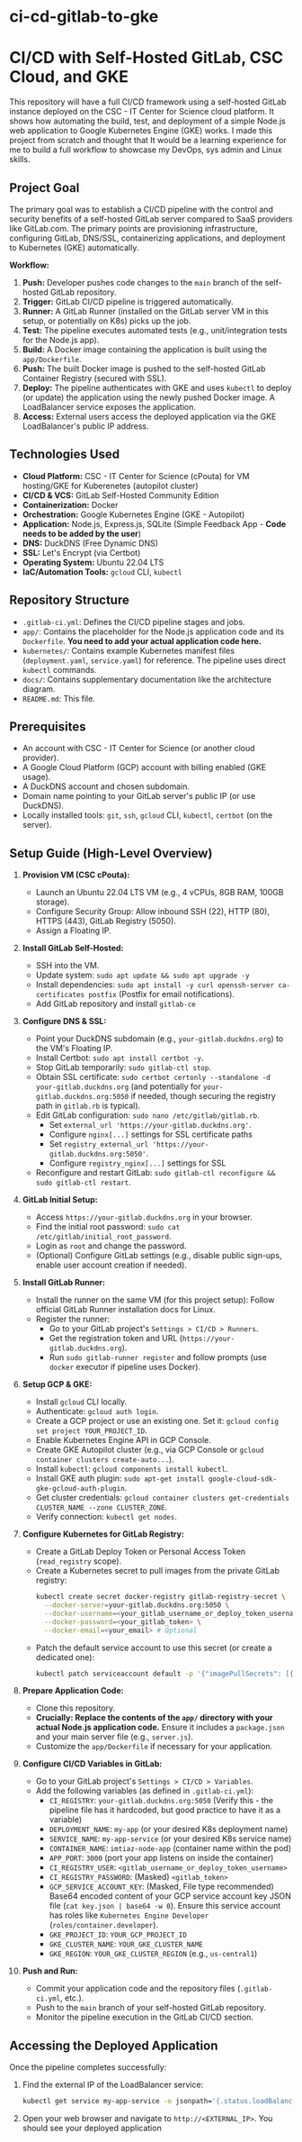 # ci-cd-gitlab-to-gke

# CI/CD with Self-Hosted GitLab, CSC Cloud, and GKE

This repository will have a full CI/CD framework using a self-hosted GitLab instance deployed on the CSC - IT Center for Science cloud platform. It shows how automating the build, test, and deployment of a simple Node.js web application to Google Kubernetes Engine (GKE) works. I made this project from scratch and thought that It would be a learning experience for me to build a full workflow to showcase my DevOps, sys admin and Linux skills. 

## Project Goal

The primary goal was to establish a  CI/CD pipeline with the control and security benefits of a self-hosted GitLab server compared to SaaS providers like GitLab.com. The primary points are provisioning infrastructure, configuring GitLab, DNS/SSL, containerizing applications, and deployment to Kubernetes (GKE) automatically.

**Workflow:**

1.  **Push:** Developer pushes code changes to the `main` branch of the self-hosted GitLab repository.
2.  **Trigger:** GitLab CI/CD pipeline is triggered automatically.
3.  **Runner:** A GitLab Runner (installed on the GitLab server VM in this setup, or potentially on K8s) picks up the job.
4.  **Test:** The pipeline executes automated tests (e.g., unit/integration tests for the Node.js app).
5.  **Build:** A Docker image containing the application is built using the `app/Dockerfile`.
6.  **Push:** The built Docker image is pushed to the self-hosted GitLab Container Registry (secured with SSL).
7.  **Deploy:** The pipeline authenticates with GKE and uses `kubectl` to deploy (or update) the application using the newly pushed Docker image. A LoadBalancer service exposes the application.
8.  **Access:** External users access the deployed application via the GKE LoadBalancer's public IP address.

## Technologies Used

*   **Cloud Platform:** CSC - IT Center for Science (cPouta) for VM hosting/GKE for Kuberenetes (autopilot cluster)
*   **CI/CD & VCS:** GitLab Self-Hosted Community Edition
*   **Containerization:** Docker
*   **Orchestration:** Google Kubernetes Engine (GKE - Autopilot)
*   **Application:** Node.js, Express.js, SQLite (Simple Feedback App - **Code needs to be added by the user**)
*   **DNS:** DuckDNS (Free Dynamic DNS)
*   **SSL:** Let's Encrypt (via Certbot)
*   **Operating System:** Ubuntu 22.04 LTS
*   **IaC/Automation Tools:** `gcloud` CLI, `kubectl`

## Repository Structure

*   `.gitlab-ci.yml`: Defines the CI/CD pipeline stages and jobs.
*   `app/`: Contains the placeholder for the Node.js application code and its `Dockerfile`. **You need to add your actual application code here.**
*   `kubernetes/`: Contains example Kubernetes manifest files (`deployment.yaml`, `service.yaml`) for reference. The pipeline uses direct `kubectl` commands.
*   `docs/`: Contains supplementary documentation like the architecture diagram.
*   `README.md`: This file.

## Prerequisites

*   An account with CSC - IT Center for Science (or another cloud provider).
*   A Google Cloud Platform (GCP) account with billing enabled (GKE usage).
*   A DuckDNS account and chosen subdomain.
*   Domain name pointing to your GitLab server's public IP (or use DuckDNS).
*   Locally installed tools: `git`, `ssh`, `gcloud` CLI, `kubectl`, `certbot` (on the server).

## Setup Guide (High-Level Overview)

1.  **Provision VM (CSC cPouta):**
    *   Launch an Ubuntu 22.04 LTS VM (e.g., 4 vCPUs, 8GB RAM, 100GB storage).
    *   Configure Security Group: Allow inbound SSH (22), HTTP (80), HTTPS (443), GitLab Registry (5050).
    *   Assign a Floating IP.

2.  **Install GitLab Self-Hosted:**
    *   SSH into the VM.
    *   Update system: `sudo apt update && sudo apt upgrade -y`
    *   Install dependencies: `sudo apt install -y curl openssh-server ca-certificates postfix` (Postfix for email notifications).
    *   Add GitLab repository and install `gitlab-ce` 

3.  **Configure DNS & SSL:**
    *   Point your DuckDNS subdomain (e.g., `your-gitlab.duckdns.org`) to the VM's Floating IP.
    *   Install Certbot: `sudo apt install certbot -y`.
    *   Stop GitLab temporarily: `sudo gitlab-ctl stop`.
    *   Obtain SSL certificate: `sudo certbot certonly --standalone -d your-gitlab.duckdns.org` (and potentially for `your-gitlab.duckdns.org:5050` if needed, though securing the registry path in `gitlab.rb` is typical).
    *   Edit GitLab configuration: `sudo nano /etc/gitlab/gitlab.rb`.
        *   Set `external_url 'https://your-gitlab.duckdns.org'`.
        *   Configure `nginx[...]` settings for SSL certificate paths 
        *   Set `registry_external_url 'https://your-gitlab.duckdns.org:5050'`.
        *   Configure `registry_nginx[...]` settings for SSL
    *   Reconfigure and restart GitLab: `sudo gitlab-ctl reconfigure && sudo gitlab-ctl restart`.

4.  **GitLab Initial Setup:**
    *   Access `https://your-gitlab.duckdns.org` in your browser.
    *   Find the initial root password: `sudo cat /etc/gitlab/initial_root_password`.
    *   Login as `root` and change the password.
    *   (Optional) Configure GitLab settings (e.g., disable public sign-ups, enable user account creation if needed).

5.  **Install GitLab Runner:**
    *   Install the runner on the same VM (for this project setup): Follow official GitLab Runner installation docs for Linux.
    *   Register the runner:
        *   Go to your GitLab project's `Settings > CI/CD > Runners`.
        *   Get the registration token and URL (`https://your-gitlab.duckdns.org`).
        *   Run `sudo gitlab-runner register` and follow prompts (use `docker` executor if pipeline uses Docker).

6.  **Setup GCP & GKE:**
    *   Install `gcloud` CLI locally.
    *   Authenticate: `gcloud auth login`.
    *   Create a GCP project or use an existing one. Set it: `gcloud config set project YOUR_PROJECT_ID`.
    *   Enable Kubernetes Engine API in GCP Console.
    *   Create GKE Autopilot cluster (e.g., via GCP Console or `gcloud container clusters create-auto...`).
    *   Install `kubectl`: `gcloud components install kubectl`.
    *   Install GKE auth plugin: `sudo apt-get install google-cloud-sdk-gke-gcloud-auth-plugin`.
    *   Get cluster credentials: `gcloud container clusters get-credentials CLUSTER_NAME --zone CLUSTER_ZONE`.
    *   Verify connection: `kubectl get nodes`.

7.  **Configure Kubernetes for GitLab Registry:**
    *   Create a GitLab Deploy Token or Personal Access Token (`read_registry` scope).
    *   Create a Kubernetes secret to pull images from the private GitLab registry:
        ```bash
        kubectl create secret docker-registry gitlab-registry-secret \
          --docker-server=your-gitlab.duckdns.org:5050 \
          --docker-username=<your_gitlab_username_or_deploy_token_username> \
          --docker-password=<your_gitlab_token> \
          --docker-email=<your_email> # Optional
        ```
    *   Patch the default service account to use this secret (or create a dedicated one):
        ```bash
        kubectl patch serviceaccount default -p '{"imagePullSecrets": [{"name": "gitlab-registry-secret"}]}'
        ```

8.  **Prepare Application Code:**
    *   Clone this repository.
    *   **Crucially: Replace the contents of the `app/` directory with your actual Node.js application code.** Ensure it includes a `package.json` and your main server file (e.g., `server.js`).
    *   Customize the `app/Dockerfile` if necessary for your application.

9.  **Configure CI/CD Variables in GitLab:**
    *   Go to your GitLab project's `Settings > CI/CD > Variables`.
    *   Add the following variables (as defined in `.gitlab-ci.yml`):
        *   `CI_REGISTRY`: `your-gitlab.duckdns.org:5050` (Verify this - the pipeline file has it hardcoded, but good practice to have it as a variable)
        *   `DEPLOYMENT_NAME`: `my-app` (or your desired K8s deployment name)
        *   `SERVICE_NAME`: `my-app-service` (or your desired K8s service name)
        *   `CONTAINER_NAME`: `imtiaz-node-app` (container name within the pod)
        *   `APP_PORT`: `3000` (port your app listens on inside the container)
        *   `CI_REGISTRY_USER`: `<gitlab_username_or_deploy_token_username>`
        *   `CI_REGISTRY_PASSWORD`: (Masked) `<gitlab_token>`
        *   `GCP_SERVICE_ACCOUNT_KEY`: (Masked, File type recommended) Base64 encoded content of your GCP service account key JSON file (`cat key.json | base64 -w 0`). Ensure this service account has roles like `Kubernetes Engine Developer` (`roles/container.developer`).
        *   `GKE_PROJECT_ID`: `YOUR_GCP_PROJECT_ID`
        *   `GKE_CLUSTER_NAME`: `YOUR_GKE_CLUSTER_NAME`
        *   `GKE_REGION`: `YOUR_GKE_CLUSTER_REGION` (e.g., `us-central1`)

10. **Push and Run:**
    *   Commit your application code and the repository files (`.gitlab-ci.yml`, etc.).
    *   Push to the `main` branch of your self-hosted GitLab repository.
    *   Monitor the pipeline execution in the GitLab CI/CD section.

## Accessing the Deployed Application

Once the pipeline completes successfully:

1.  Find the external IP of the LoadBalancer service:
    ```bash
    kubectl get service my-app-service -o jsonpath='{.status.loadBalancer.ingress[0].ip}'
    ```
2.  Open your web browser and navigate to `http://<EXTERNAL_IP>`. You should see your deployed application
